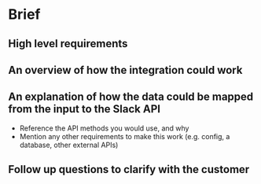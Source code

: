 # Brief

## High level requirements

## An overview of how the integration could work

## An explanation of how the data could be mapped from the input to the Slack API
- Reference the API methods you would use, and why
- Mention any other requirements to make this work (e.g. config, a database, other external APIs)

## Follow up questions to clarify with the customer